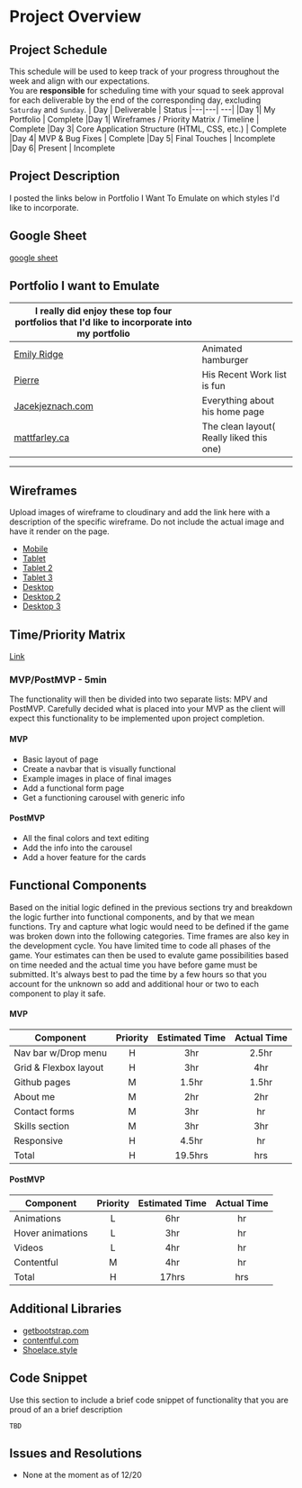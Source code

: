# Project Overview

## Project Schedule

This schedule will be used to keep track of your progress throughout the week and align with our expectations.  
You are **responsible** for scheduling time with your squad to seek approval for each deliverable by the end of the corresponding day, excluding `Saturday` and `Sunday`.
|  Day | Deliverable | Status
|---|---| ---|
|Day 1| My Portfolio | Complete
|Day 1| Wireframes / Priority Matrix / Timeline | Complete
|Day 3| Core Application Structure (HTML, CSS, etc.) | Complete
|Day 4| MVP & Bug Fixes | Complete
|Day 5| Final Touches | Incomplete
|Day 6| Present | Incomplete

## Project Description

I posted the links below in Portfolio I Want To Emulate on which styles I'd like to incorporate.

## Google Sheet

[google sheet](https://docs.google.com/spreadsheets/d/1GngbnJmQbGTRqSRAIn0GDWu3cRhh_9tudbz8fXd1u2Q/edit#gid=0)

## Portfolio I want to Emulate

|I really did enjoy these top four portfolios that I'd like to incorporate into my portfolio | | 
| ------------- | ------------- |
| [Emily Ridge](https://ianlunn.co.uk/) |  Animated hamburger |
| [Pierre](https://pierre.io/) | His Recent Work list is fun |
| [Jacekjeznach.com](https://jacekjeznach.com/) | Everything about his home page |
| [mattfarley.ca](http://mattfarley.ca/) | The clean layout( Really liked this one) |

---
## Wireframes
Upload images of wireframe to cloudinary and add the link here with a description of the specific wireframe. Do not include the actual image and have it render on the page.  
- [Mobile](https://i.imgur.com/ogTq2tE.jpg)
- [Tablet](https://i.imgur.com/DSBZsaU.jpg)
- [Tablet 2](https://i.imgur.com/ocImHr1.jpg)
- [Tablet 3](https://i.imgur.com/Lg4o2iz.jpg)
- [Desktop](https://i.imgur.com/wOLUdBD.jpg)
- [Desktop 2](https://i.imgur.com/M9guELT.jpg)
- [Desktop 3](https://i.imgur.com/osldNlq.jpg)

## Time/Priority Matrix 
[Link](https://i.imgur.com/E3RHiNo.jpg)

### MVP/PostMVP - 5min
The functionality will then be divided into two separate lists: MPV and PostMVP.  Carefully decided what is placed into your MVP as the client will expect this functionality to be implemented upon project completion.  
#### MVP 
- Basic layout of page
- Create a navbar that is visually functional
- Example images in place of final images 
- Add a functional form page 
- Get a functioning carousel with generic info
#### PostMVP 
- All the final colors and text editing
- Add the info into the carousel
- Add a hover feature for the cards
## Functional Components
Based on the initial logic defined in the previous sections try and breakdown the logic further into functional components, and by that we mean functions.  Try and capture what logic would need to be defined if the game was broken down into the following categories.
Time frames are also key in the development cycle.  You have limited time to code all phases of the game.  Your estimates can then be used to evalute game possibilities based on time needed and the actual time you have before game must be submitted. It's always best to pad the time by a few hours so that you account for the unknown so add and additional hour or two to each component to play it safe.
#### MVP
| Component | Priority | Estimated Time | Actual Time |
| --- | :---: |  :---: | :---: | 
| Nav bar w/Drop menu | H | 3hr | 2.5hr |
| Grid & Flexbox layout | H | 3hr | 4hr |
| Github pages | M | 1.5hr | 1.5hr |  
| About me | M | 2hr|  2hr | 
| Contact forms| M | 3hr | hr|
| Skills section | M | 3hr|  3hr | 
| Responsive | H | 4.5hr | hr | 4hr |
| Total | H | 19.5hrs| hrs |
#### PostMVP
| Component | Priority | Estimated Time | Actual Time |
| --- | :---: |  :---: | :---: | 
| Animations | L | 6hr | hr | hr |
| Hover animations | L | 3hr | hr |
| Videos | L | 4hr | hr |
| Contentful | M | 4hr | hr | hr |
| Total | H | 17hrs| hrs |
## Additional Libraries
- [getbootstrap.com](https://getbootstrap.com/docs/4.5/getting-started/introduction/)  
- [contentful.com](https://www.contentful.com/)
- [Shoelace.style](https://shoelace.style/)
## Code Snippet
Use this section to include a brief code snippet of functionality that you are proud of an a brief description  
```
TBD
```
## Issues and Resolutions
 - None at the moment as of 12/20